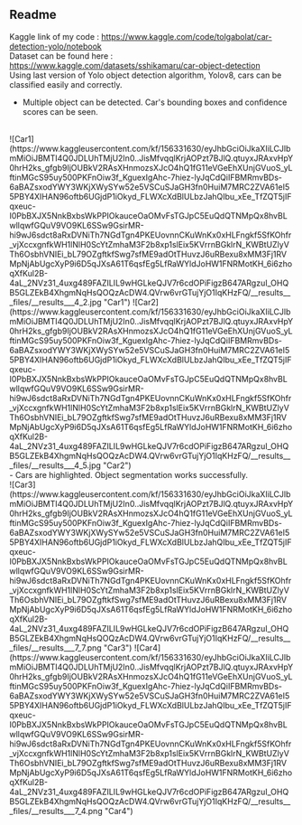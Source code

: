 ## Readme
Kaggle link of my code : https://www.kaggle.com/code/tolgabolat/car-detection-yolo/notebook
<br>
Dataset can be found here : https://www.kaggle.com/datasets/sshikamaru/car-object-detection
<br>
Using last version of Yolo object detection algorithm, Yolov8, cars can be classified easily and correctly.
<br>
- Multiple object can be detected. Car's bounding boxes and confidence scores can be seen.
<br> 
![Car1](https://www.kaggleusercontent.com/kf/156331630/eyJhbGciOiJkaXIiLCJlbmMiOiJBMTI4Q0JDLUhTMjU2In0..JisMfvqqlKrjAOPzt7BJlQ.qtuyxJRAxvHpY0hrH2ks_gfgb9IjOUBkV2RAsXHnmozsXJcO4hQ1fG11eVGeEhXUnjGVuoS_yLftinMGcS95uy500PKFnOiw3f_KguexIgAhc-7hiez-lyJqCdQiIFBMRmvBDs-6aBAZsxodYWY3WKjXWySYw52e5VSCuSJaGH3fn0HuiM7MRC2ZVA61eI55PBY4XIHAN96oftb6UGjdP1iOkyd_FLWXcXdBlULbzJahQIbu_xEe_TfZQT5jIFqxeuc-I0PbBXJX5NnkBxbsWkPPIOkauceOaOMvFsTGJpC5EuQdQTNMpQx8hvBLwllqwfGQuV9VO9KL6SSw9GsirMR-hi9wJ6sdct8aRxDVNiTh7NGdTgn4PKEUovnnCKuWnKx0xHLFngkf5SfKOhfr_vjXccxgnfkWH1lNlH0ScYtZmhaM3F2b8xp1slEix5KVrrnBGklrN_KWBtUZlyVTh6OsbhVNIEi_bL79OZgftkfSwg7sfME9adOtTHuvzJ6uRBexu8xMM3Fj1RVMpNjAbUgcXyP9i6D5qJXsA61T6qsfEg5LfRaWYldJoHW1FNRMotKH_6i6zhoqXfKul2B-4aL_2NVz31_4uxg489FAZILIL9wHGLkeQJV7r6cdOPiFigzB647ARgzuI_OHQB5GLZEkB4XhgmNqHsQOQzAcDW4.QVrw6vrGTujYjO1IqKHzFQ/__results___files/__results___4_2.jpg "Car1")
![Car2](https://www.kaggleusercontent.com/kf/156331630/eyJhbGciOiJkaXIiLCJlbmMiOiJBMTI4Q0JDLUhTMjU2In0..JisMfvqqlKrjAOPzt7BJlQ.qtuyxJRAxvHpY0hrH2ks_gfgb9IjOUBkV2RAsXHnmozsXJcO4hQ1fG11eVGeEhXUnjGVuoS_yLftinMGcS95uy500PKFnOiw3f_KguexIgAhc-7hiez-lyJqCdQiIFBMRmvBDs-6aBAZsxodYWY3WKjXWySYw52e5VSCuSJaGH3fn0HuiM7MRC2ZVA61eI55PBY4XIHAN96oftb6UGjdP1iOkyd_FLWXcXdBlULbzJahQIbu_xEe_TfZQT5jIFqxeuc-I0PbBXJX5NnkBxbsWkPPIOkauceOaOMvFsTGJpC5EuQdQTNMpQx8hvBLwllqwfGQuV9VO9KL6SSw9GsirMR-hi9wJ6sdct8aRxDVNiTh7NGdTgn4PKEUovnnCKuWnKx0xHLFngkf5SfKOhfr_vjXccxgnfkWH1lNlH0ScYtZmhaM3F2b8xp1slEix5KVrrnBGklrN_KWBtUZlyVTh6OsbhVNIEi_bL79OZgftkfSwg7sfME9adOtTHuvzJ6uRBexu8xMM3Fj1RVMpNjAbUgcXyP9i6D5qJXsA61T6qsfEg5LfRaWYldJoHW1FNRMotKH_6i6zhoqXfKul2B-4aL_2NVz31_4uxg489FAZILIL9wHGLkeQJV7r6cdOPiFigzB647ARgzuI_OHQB5GLZEkB4XhgmNqHsQOQzAcDW4.QVrw6vrGTujYjO1IqKHzFQ/__results___files/__results___4_5.jpg "Car2")
<br>
- Cars are highlighted. Object segmentation works successfully.
<br>
![Car3](https://www.kaggleusercontent.com/kf/156331630/eyJhbGciOiJkaXIiLCJlbmMiOiJBMTI4Q0JDLUhTMjU2In0..JisMfvqqlKrjAOPzt7BJlQ.qtuyxJRAxvHpY0hrH2ks_gfgb9IjOUBkV2RAsXHnmozsXJcO4hQ1fG11eVGeEhXUnjGVuoS_yLftinMGcS95uy500PKFnOiw3f_KguexIgAhc-7hiez-lyJqCdQiIFBMRmvBDs-6aBAZsxodYWY3WKjXWySYw52e5VSCuSJaGH3fn0HuiM7MRC2ZVA61eI55PBY4XIHAN96oftb6UGjdP1iOkyd_FLWXcXdBlULbzJahQIbu_xEe_TfZQT5jIFqxeuc-I0PbBXJX5NnkBxbsWkPPIOkauceOaOMvFsTGJpC5EuQdQTNMpQx8hvBLwllqwfGQuV9VO9KL6SSw9GsirMR-hi9wJ6sdct8aRxDVNiTh7NGdTgn4PKEUovnnCKuWnKx0xHLFngkf5SfKOhfr_vjXccxgnfkWH1lNlH0ScYtZmhaM3F2b8xp1slEix5KVrrnBGklrN_KWBtUZlyVTh6OsbhVNIEi_bL79OZgftkfSwg7sfME9adOtTHuvzJ6uRBexu8xMM3Fj1RVMpNjAbUgcXyP9i6D5qJXsA61T6qsfEg5LfRaWYldJoHW1FNRMotKH_6i6zhoqXfKul2B-4aL_2NVz31_4uxg489FAZILIL9wHGLkeQJV7r6cdOPiFigzB647ARgzuI_OHQB5GLZEkB4XhgmNqHsQOQzAcDW4.QVrw6vrGTujYjO1IqKHzFQ/__results___files/__results___7_7.png "Car3")
![Car4](https://www.kaggleusercontent.com/kf/156331630/eyJhbGciOiJkaXIiLCJlbmMiOiJBMTI4Q0JDLUhTMjU2In0..JisMfvqqlKrjAOPzt7BJlQ.qtuyxJRAxvHpY0hrH2ks_gfgb9IjOUBkV2RAsXHnmozsXJcO4hQ1fG11eVGeEhXUnjGVuoS_yLftinMGcS95uy500PKFnOiw3f_KguexIgAhc-7hiez-lyJqCdQiIFBMRmvBDs-6aBAZsxodYWY3WKjXWySYw52e5VSCuSJaGH3fn0HuiM7MRC2ZVA61eI55PBY4XIHAN96oftb6UGjdP1iOkyd_FLWXcXdBlULbzJahQIbu_xEe_TfZQT5jIFqxeuc-I0PbBXJX5NnkBxbsWkPPIOkauceOaOMvFsTGJpC5EuQdQTNMpQx8hvBLwllqwfGQuV9VO9KL6SSw9GsirMR-hi9wJ6sdct8aRxDVNiTh7NGdTgn4PKEUovnnCKuWnKx0xHLFngkf5SfKOhfr_vjXccxgnfkWH1lNlH0ScYtZmhaM3F2b8xp1slEix5KVrrnBGklrN_KWBtUZlyVTh6OsbhVNIEi_bL79OZgftkfSwg7sfME9adOtTHuvzJ6uRBexu8xMM3Fj1RVMpNjAbUgcXyP9i6D5qJXsA61T6qsfEg5LfRaWYldJoHW1FNRMotKH_6i6zhoqXfKul2B-4aL_2NVz31_4uxg489FAZILIL9wHGLkeQJV7r6cdOPiFigzB647ARgzuI_OHQB5GLZEkB4XhgmNqHsQOQzAcDW4.QVrw6vrGTujYjO1IqKHzFQ/__results___files/__results___7_4.png "Car4")

<br>
